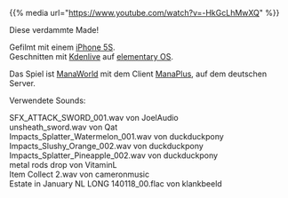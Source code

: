 <!--
.. title: Die Riesenmade erlegt
.. slug: riesenmade
.. date: 2015-10-5 20:00:00 UTC+01:00
.. tags:
.. category: video
.. link:
.. description:
.. type: text
-->

{{% media url="https://www.youtube.com/watch?v=-HkGcLhMwXQ" %}}

Diese verdammte Made!

Gefilmt mit einem [iPhone 5S](https://de.wikipedia.org/wiki/IPhone).  
Geschnitten mit [Kdenlive](https://kdenlive.org/) auf [elementary OS](https://elementary.io/).

Das Spiel ist [ManaWorld](https://www.themanaworld.org/) mit dem Client [ManaPlus](http://manaplus.org/), auf dem deutschen Server.

Verwendete Sounds:

SFX_ATTACK_SWORD_001.wav von JoelAudio  
unsheath_sword.wav von Qat  
Impacts_Splatter_Watermelon_001.wav von duckduckpony  
Impacts_Slushy_Orange_002.wav von duckduckpony  
Impacts_Splatter_Pineapple_002.wav von duckduckpony  
metal rods drop von VitaminL  
Item Collect 2.wav von cameronmusic  
Estate in January NL LONG 140118_00.flac von klankbeeld
